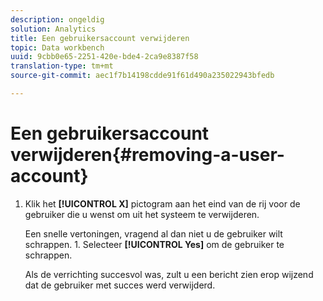 ```yaml
---
description: ongeldig
solution: Analytics
title: Een gebruikersaccount verwijderen
topic: Data workbench
uuid: 9cbb0e65-2251-420e-bde4-2ca9e8387f58
translation-type: tm+mt
source-git-commit: aec1f7b14198cdde91f61d490a235022943bfedb

---
```



# Een gebruikersaccount verwijderen{#removing-a-user-account}

1. Klik het **[!UICONTROL X]** pictogram aan het eind van de rij voor de gebruiker die u wenst om uit het systeem te verwijderen.

   Een snelle vertoningen, vragend al dan niet u de gebruiker wilt schrappen. 1. Selecteer **[!UICONTROL Yes]** om de gebruiker te schrappen.

   Als de verrichting succesvol was, zult u een bericht zien erop wijzend dat de gebruiker met succes werd verwijderd.